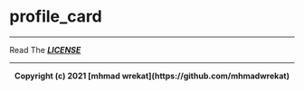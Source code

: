 # profile_card

---
Read The ***[LICENSE](./LICENSE)***

---
<b>
<p align="center">
Copyright (c) 2021 [mhmad wrekat](https://github.com/mhmadwrekat)
</p>